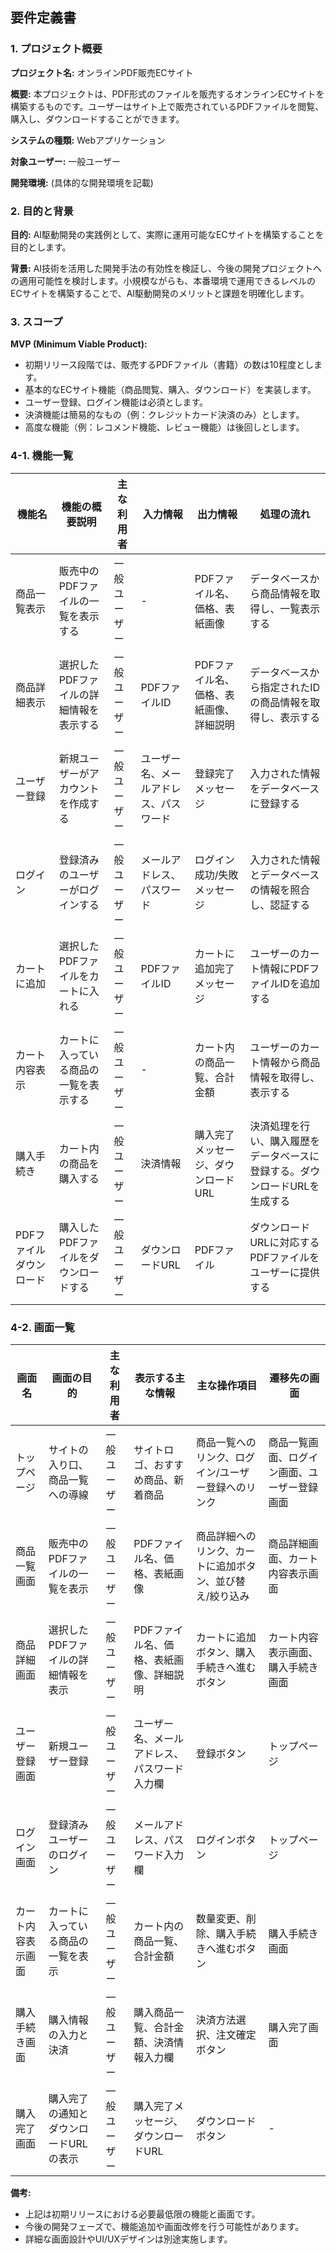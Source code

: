 ## 要件定義書

### 1. プロジェクト概要

**プロジェクト名:** オンラインPDF販売ECサイト

**概要:** 
本プロジェクトは、PDF形式のファイルを販売するオンラインECサイトを構築するものです。ユーザーはサイト上で販売されているPDFファイルを閲覧、購入し、ダウンロードすることができます。

**システムの種類:** Webアプリケーション

**対象ユーザー:** 一般ユーザー

**開発環境:** (具体的な開発環境を記載)

### 2. 目的と背景

**目的:** 
AI駆動開発の実践例として、実際に運用可能なECサイトを構築することを目的とします。

**背景:** 
AI技術を活用した開発手法の有効性を検証し、今後の開発プロジェクトへの適用可能性を検討します。小規模ながらも、本番環境で運用できるレベルのECサイトを構築することで、AI駆動開発のメリットと課題を明確化します。

### 3. スコープ

**MVP (Minimum Viable Product):**

* 初期リリース段階では、販売するPDFファイル（書籍）の数は10程度とします。
* 基本的なECサイト機能（商品閲覧、購入、ダウンロード）を実装します。
* ユーザー登録、ログイン機能は必須とします。
* 決済機能は簡易的なもの（例：クレジットカード決済のみ）とします。
* 高度な機能（例：レコメンド機能、レビュー機能）は後回しとします。

### 4-1. 機能一覧

| 機能名 | 機能の概要説明 | 主な利用者 | 入力情報 | 出力情報 | 処理の流れ |
|---|---|---|---|---|---|
| 商品一覧表示 | 販売中のPDFファイルの一覧を表示する | 一般ユーザー | - | PDFファイル名、価格、表紙画像 | データベースから商品情報を取得し、一覧表示する |
| 商品詳細表示 | 選択したPDFファイルの詳細情報を表示する | 一般ユーザー | PDFファイルID | PDFファイル名、価格、表紙画像、詳細説明 | データベースから指定されたIDの商品情報を取得し、表示する |
| ユーザー登録 | 新規ユーザーがアカウントを作成する | 一般ユーザー | ユーザー名、メールアドレス、パスワード | 登録完了メッセージ | 入力された情報をデータベースに登録する |
| ログイン | 登録済みのユーザーがログインする | 一般ユーザー | メールアドレス、パスワード | ログイン成功/失敗メッセージ | 入力された情報とデータベースの情報を照合し、認証する |
| カートに追加 | 選択したPDFファイルをカートに入れる | 一般ユーザー | PDFファイルID | カートに追加完了メッセージ | ユーザーのカート情報にPDFファイルIDを追加する |
| カート内容表示 | カートに入っている商品の一覧を表示する | 一般ユーザー | - | カート内の商品一覧、合計金額 | ユーザーのカート情報から商品情報を取得し、表示する |
| 購入手続き | カート内の商品を購入する | 一般ユーザー | 決済情報 | 購入完了メッセージ、ダウンロードURL | 決済処理を行い、購入履歴をデータベースに登録する。ダウンロードURLを生成する |
| PDFファイルダウンロード | 購入したPDFファイルをダウンロードする | 一般ユーザー | ダウンロードURL | PDFファイル | ダウンロードURLに対応するPDFファイルをユーザーに提供する |

### 4-2. 画面一覧

| 画面名 | 画面の目的 | 主な利用者 | 表示する主な情報 | 主な操作項目 | 遷移先の画面 |
|---|---|---|---|---|---|
| トップページ | サイトの入り口、商品一覧への導線 | 一般ユーザー | サイトロゴ、おすすめ商品、新着商品 | 商品一覧へのリンク、ログイン/ユーザー登録へのリンク | 商品一覧画面、ログイン画面、ユーザー登録画面 |
| 商品一覧画面 | 販売中のPDFファイルの一覧を表示 | 一般ユーザー | PDFファイル名、価格、表紙画像 | 商品詳細へのリンク、カートに追加ボタン、並び替え/絞り込み | 商品詳細画面、カート内容表示画面 |
| 商品詳細画面 | 選択したPDFファイルの詳細情報を表示 | 一般ユーザー | PDFファイル名、価格、表紙画像、詳細説明 | カートに追加ボタン、購入手続きへ進むボタン | カート内容表示画面、購入手続き画面 |
| ユーザー登録画面 | 新規ユーザー登録 | 一般ユーザー | ユーザー名、メールアドレス、パスワード入力欄 | 登録ボタン | トップページ |
| ログイン画面 | 登録済みユーザーのログイン | 一般ユーザー | メールアドレス、パスワード入力欄 | ログインボタン | トップページ |
| カート内容表示画面 | カートに入っている商品の一覧を表示 | 一般ユーザー | カート内の商品一覧、合計金額 | 数量変更、削除、購入手続きへ進むボタン | 購入手続き画面 |
| 購入手続き画面 | 購入情報の入力と決済 | 一般ユーザー | 購入商品一覧、合計金額、決済情報入力欄 | 決済方法選択、注文確定ボタン | 購入完了画面 |
| 購入完了画面 | 購入完了の通知とダウンロードURLの表示 | 一般ユーザー | 購入完了メッセージ、ダウンロードURL | ダウンロードボタン | - |


**備考:**

* 上記は初期リリースにおける必要最低限の機能と画面です。
* 今後の開発フェーズで、機能追加や画面改修を行う可能性があります。
* 詳細な画面設計やUI/UXデザインは別途実施します。